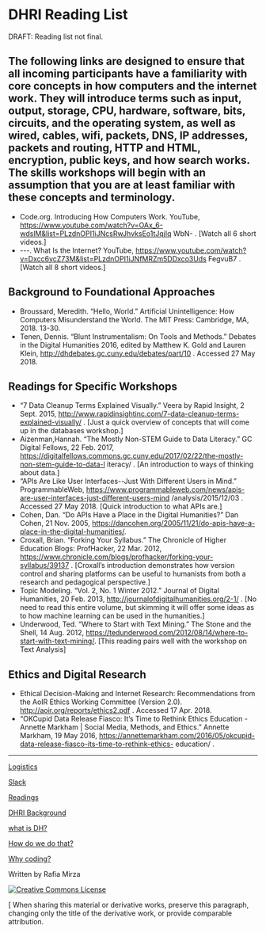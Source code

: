 


# DHRI Reading List
DRAFT: Reading list not final. 
 
## The following links are designed to ensure that all incoming participants have a familiarity with core concepts in how computers and the internet work. They will introduce terms such as input, output, storage, CPU, hardware, software, bits, circuits, and the operating system, as well as wired, cables, wifi, packets, DNS, IP addresses, packets and routing, HTTP and HTML, encryption, public keys, and how search works. The skills workshops will begin with an assumption that you are at least familiar with these concepts and terminology.

* Code.org. Introducing How Computers Work. YouTube, https://www.youtube.com/watch?v=OAx_6-wdslM&list=PLzdnOPI1iJNcsRwJhvksEo1tJqjIq WbN- . [Watch all 6 short videos.]
* ---. What Is the Internet? YouTube, https://www.youtube.com/watch?v=Dxcc6ycZ73M&list=PLzdnOPI1iJNfMRZm5DDxco3Uds FegvuB7 . [Watch all 8 short videos.]

## Background to Foundational Approaches
* Broussard, Meredith. “Hello, World.” Artificial Unintelligence: How Computers Misunderstand the World. The MIT Press: Cambridge, MA, 2018. 13-30. 
* Tenen, Dennis. “Blunt Instrumentalism: On Tools and Methods.” Debates in the Digital Humanities 2016, edited by Matthew K. Gold and Lauren Klein, http://dhdebates.gc.cuny.edu/debates/part/10 . Accessed 27 May 2018.

## Readings for Specific Workshops
* “7 Data Cleanup Terms Explained Visually.” Veera by Rapid Insight, 2 Sept. 2015, http://www.rapidinsightinc.com/7-data-cleanup-terms-explained-visually/ . [Just a quick overview of concepts that will come up in the databases workshop.]
* Aizenman,Hannah. “The Mostly Non-STEM Guide to Data Literacy.” GC Digital Fellows, 22 Feb. 2017, https://digitalfellows.commons.gc.cuny.edu/2017/02/22/the-mostly-non-stem-guide-to-data-l iteracy/ . [An introduction to ways of thinking about data.]
* “APIs Are Like User Interfaces--Just With Different Users in Mind.” ProgrammableWeb, https://www.programmableweb.com/news/apis-are-user-interfaces-just-different-users-mind
/analysis/2015/12/03 . Accessed 27 May 2018. [Quick introduction to what APIs are.] 
* Cohen, Dan. “Do APIs Have a Place in the Digital Humanities?” Dan Cohen, 21 Nov. 2005,
https://dancohen.org/2005/11/21/do-apis-have-a-place-in-the-digital-humanities/.
* Croxall, Brian. “Forking Your Syllabus.” The Chronicle of Higher Education Blogs: ProfHacker, 22 Mar. 2012, https://www.chronicle.com/blogs/profhacker/forking-your-syllabus/39137 . [Croxall’s introduction demonstrates how version control and sharing platforms can be useful to humanists from both a research and pedagogical perspective.]
* Topic Modeling. “Vol. 2, No. 1 Winter 2012.” Journal of Digital Humanities, 20 Feb. 2013, http://journalofdigitalhumanities.org/2-1/ . [No need to read this entire volume, but skimming it will offer some ideas as to how machine learning can be used in the humanities.]
* Underwood, Ted. “Where to Start with Text Mining.” The Stone and the Shell, 14 Aug. 2012, https://tedunderwood.com/2012/08/14/where-to-start-with-text-mining/. [This reading pairs well with the workshop on Text Analysis]
 

## Ethics and Digital Research
* Ethical Decision-Making and Internet Research: Recommendations from the AoIR Ethics Working Committee (Version 2.0). http://aoir.org/reports/ethics2.pdf . Accessed 17 Apr. 2018.
* “OKCupid Data Release Fiasco: It’s Time to Rethink Ethics Education - Annette Markham | Social Media, Methods, and Ethics.” Annette Markham, 19 May 2016, https://annettemarkham.com/2016/05/okcupid-data-release-fiasco-its-time-to-rethink-ethics- education/ .


-----

[Logistics](sections/logistics.md)  

[Slack](sections/Slack.md)  

[Readings](sections/readings.md)  

[DHRI Background](sections/DHRI.md)  

[what is DH?](sections/DH.md)  

[How do we do that?](sections/how.md)

[Why coding?](sections/why.md)

Written by Rafia Mirza

[![Creative Commons License](https://i.creativecommons.org/l/by-sa/4.0/88x31.png)](http://creativecommons.org/licenses/by-sa/4.0/)

[ When sharing this material or derivative works, preserve this paragraph, changing only the title of the derivative work, or provide comparable attribution.
